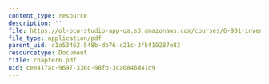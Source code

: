 ```yaml
---
content_type: resource
description: ''
file: https://ol-ocw-studio-app-qa.s3.amazonaws.com/courses/6-901-inventions-and-patents-fall-2005/cee417ac9697336c98fb3ca0846d41d9_chapter6.pdf
file_type: application/pdf
parent_uid: c1a53462-548b-db76-c21c-3fbf19287e83
resourcetype: Document
title: chapter6.pdf
uid: cee417ac-9697-336c-98fb-3ca0846d41d9
---
```

